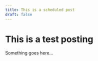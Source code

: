 ```yaml
---
title: This is a scheduled post
draft: false
---
```


# This is a test posting

Something goes here...
